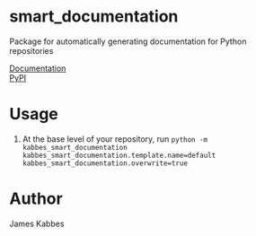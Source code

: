 # smart_documentation
Package for automatically generating documentation for Python repositories

[Documentation](https://jameskabbes.github.io/smart_documentation)  
[PyPI](https://pypi.org/project/kabbes-smart-documentation)

# Usage
1. At the base level of your repository, run 
```python -m kabbes_smart_documentation kabbes_smart_documentation.template.name=default kabbes_smart_documentation.overwrite=true```

# Author
James Kabbes
